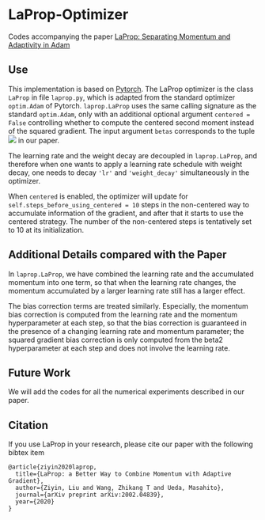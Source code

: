 # LaProp-Optimizer
Codes accompanying the paper [LaProp: Separating Momentum and Adaptivity in Adam](https://arxiv.org/abs/2002.04839)

## Use
This implementation is based on [Pytorch](https://pytorch.org/). The LaProp optimizer is the class ```LaProp``` in file ```laprop.py```, which is adapted from the standard optimizer ```optim.Adam``` of Pytorch. ```laprop.LaProp``` uses the same calling signature as the standard ```optim.Adam```,
only with an additional optional argument ```centered = False``` controlling whether to compute the centered second moment instead of the squared gradient. 
The input argument ```betas``` corresponds to the tuple <img src="https://github.com/Z-T-WANG/LaProp-Optimizer/blob/master/images/cde5b07ebaa7f798b2ed9abf1799672d.png" /> in our paper.

The learning rate and the weight decay are decoupled in ```laprop.LaProp```, and therefore when one wants to apply a learning rate schedule with weight decay, one needs to decay ```'lr'``` and ```'weight_decay'``` simultaneously in the optimizer. 

When ```centered``` is enabled, the optimizer will update for ```self.steps_before_using_centered = 10``` steps in the non-centered way to accumulate information of the gradient, and after that it starts to use the centered strategy. The number of the non-centered steps is tentatively set to 10 at its initialization.

## Additional Details compared with the Paper
In ```laprop.LaProp```, we have combined the learning rate and the accumulated momentum into one term, so that when the learning rate changes, the momentum accumulated by a larger learning rate still has a larger effect. 

The bias correction terms are treated similarly. Especially, the momentum bias correction is computed from the learning rate and the momentum hyperparameter at each step, so that the bias correction is guaranteed in the presence of a changing learning rate and momentum parameter; the squared gradient bias correction is only computed from the beta2 hyperparameter at each step and does not involve the learning rate.

## Future Work
We will add the codes for all the numerical experiments described in our paper.

## Citation
If you use LaProp in your research, please cite our paper with the following bibtex item
```
@article{ziyin2020laprop,
  title={LaProp: a Better Way to Combine Momentum with Adaptive Gradient},
  author={Ziyin, Liu and Wang, Zhikang T and Ueda, Masahito},
  journal={arXiv preprint arXiv:2002.04839},
  year={2020}
}
```

